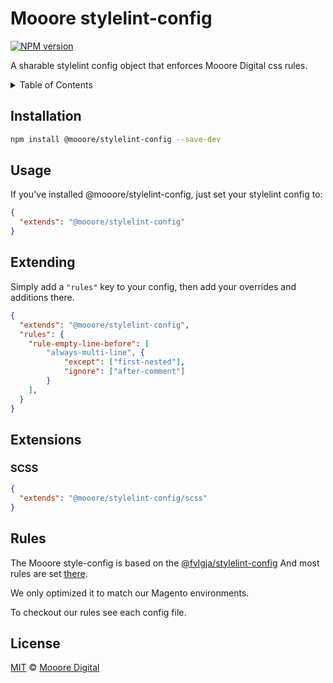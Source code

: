 # Mooore stylelint-config

[![NPM version](https://img.shields.io/npm/v/@mooore/stylelint-config.svg)](https://www.npmjs.org/package/@mooore/stylelint-config)

A sharable stylelint config object that enforces Mooore Digital css rules.

<details><summary>Table of Contents</summary>

- [Installation](#installation)
- [Usage](#usage)
- [Extending](#extending)
- [Extensions](#extensions)
  - [SCSS](#scss)
- [Rules](#rules)
- [License](#license)

</details>

## Installation

```bash
npm install @mooore/stylelint-config --save-dev
```

## Usage

If you've installed @mooore/stylelint-config,
just set your stylelint config to:

```json
{
  "extends": "@mooore/stylelint-config"
}
```

## Extending

Simply add a `"rules"` key to your config,
then add your overrides and additions there.

```json
{
  "extends": "@mooore/stylelint-config",
  "rules": {
    "rule-empty-line-before": [
        "always-multi-line", {
            "except": ["first-nested"],
            "ignore": ["after-comment"]
        }
    ],
  }
}
```

## Extensions

### SCSS

```json
{
  "extends": "@mooore/stylelint-config/scss"
}
```

## Rules

The Mooore style-config is based on the [@fylgja/stylelint-config](https://github.com/getfylgja/stylelint-config)
And most rules are set [there](https://github.com/getfylgja/stylelint-config#rules).

We only optimized it to match our Magento environments.

To checkout our rules see each config file.

## License
[MIT](LICENSE) © [Mooore Digital](https://www.mooore.nl)
